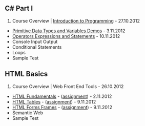 ## C# Part I

1. Course Overview | [Introduction to Programming](TelerikAcademy/tree/master/csharppart1/1.IntroductionToProgramming) - 27.10.2012
* [Primitive Data Types and Variables Demos](TelerikAcademy/tree/master/csharppart1/2.PrimitiveDataTypesAndVariables) - 3.11.2012
* [Operators Expressions and Statements](TelerikAcademy/tree/master/csharppart1/3.OperatorsExpressionsAndStatements) - 10.11.2012
* Console Input Output
* Conditional Statements
* Loops
* Sample Test

## HTML Basics

1. Course Overview | Web Front End Tools - 26.10.2012
* [HTML Fundamentals](TelerikAcademy/tree/master/html-basics/2.HTMLFundamentals) - ([assignment](TelerikAcademy/tree/master/html-basics/2.HTMLFundamentals/README.md)) - 2.11.2012
* [HTML Tables](TelerikAcademy/tree/master/html-basics/3.HTMLTables) - ([assignment](TelerikAcademy/tree/master/html-basics/3.HTMLTables/README.md)) - 9.11.2012
* [HTML Forms Frames](TelerikAcademy/tree/master/html-basics/4.HTMLFormsFrames) - ([assignment](TelerikAcademy/tree/master/html-basics/4.HTMLFormsFrames/README.md)) - 9.11.2012
* Semantic Web
* Sample Test